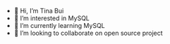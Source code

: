 - 👋 Hi, I’m Tina Bui
- 👀 I’m interested in MySQL
- 🌱 I’m currently learning MySQL
- 💞️ I’m looking to collaborate on open source project
